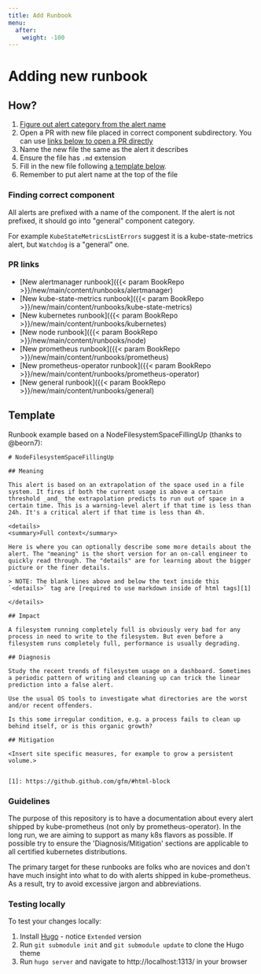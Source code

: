 ```yaml
---
title: Add Runbook
menu:
  after:
    weight: -100
---
```


# Adding new runbook

## How?

1. [Figure out alert category from the alert name](#finding-correct-component)
2. Open a PR with new file placed in correct component subdirectory. You can use
[links below to open a PR directly](#pr-links)
3. Name the new file the same as the alert it describes
4. Ensure the file has `.md` extension
5. Fill in the new file following [a template below](#template).
6. Remember to put alert name at the top of the file

### Finding correct component

All alerts are prefixed with a name of the component. If the alert is not prefixed, it should go into "general"
component category.

For example `KubeStateMetricsListErrors` suggest it is a kube-state-metrics alert, but `Watchdog` is a "general" one.

### PR links

- [New alertmanager runbook]({{< param BookRepo >}}/new/main/content/runbooks/alertmanager)
- [New kube-state-metrics runbook]({{< param BookRepo >}}/new/main/content/runbooks/kube-state-metrics)
- [New kubernetes runbook]({{< param BookRepo >}}/new/main/content/runbooks/kubernetes)
- [New node runbook]({{< param BookRepo >}}/new/main/content/runbooks/node)
- [New prometheus runbook]({{< param BookRepo >}}/new/main/content/runbooks/prometheus)
- [New prometheus-operator runbook]({{< param BookRepo >}}/new/main/content/runbooks/prometheus-operator)
- [New general runbook]({{< param BookRepo >}}/new/main/content/runbooks/general)

## Template

Runbook example based on a NodeFilesystemSpaceFillingUp (thanks to @beorn7):

```
# NodeFilesystemSpaceFillingUp

## Meaning

This alert is based on an extrapolation of the space used in a file system. It fires if both the current usage is above a certain threshold _and_ the extrapolation predicts to run out of space in a certain time. This is a warning-level alert if that time is less than 24h. It's a critical alert if that time is less than 4h.

<details>
<summary>Full context</summary>

Here is where you can optionally describe some more details about the alert. The "meaning" is the short version for an on-call engineer to quickly read through. The "details" are for learning about the bigger picture or the finer details.

> NOTE: The blank lines above and below the text inside this `<details>` tag are [required to use markdown inside of html tags][1]

</details>

## Impact

A filesystem running completely full is obviously very bad for any process in need to write to the filesystem. But even before a filesystem runs completely full, performance is usually degrading.

## Diagnosis

Study the recent trends of filesystem usage on a dashboard. Sometimes a periodic pattern of writing and cleaning up can trick the linear prediction into a false alert.

Use the usual OS tools to investigate what directories are the worst and/or recent offenders.

Is this some irregular condition, e.g. a process fails to clean up behind itself, or is this organic growth?

## Mitigation

<Insert site specific measures, for example to grow a persistent volume.>


[1]: https://github.github.com/gfm/#html-block
```

### Guidelines

The purpose of this repository is to have a documentation about every alert shipped by kube-prometheus (not only by prometheus-operator). In the long run, we are aiming to support as many k8s flavors as possible. If possible try to ensure the 'Diagnosis/Mitigation' sections are applicable to all certified kubernetes distributions.

The primary target for these runbooks are folks who are novices and don't have much insight into what to do with alerts shipped in kube-prometheus. As a result, try to avoid excessive jargon and abbreviations.

### Testing locally

To test your changes locally:

1. Install [Hugo](https://gohugo.io/getting-started/installing/) - notice `Extended` version
2. Run `git submodule init` and `git submodule update` to clone the Hugo theme
3. Run `hugo server` and navigate to http://localhost:1313/ in your browser
